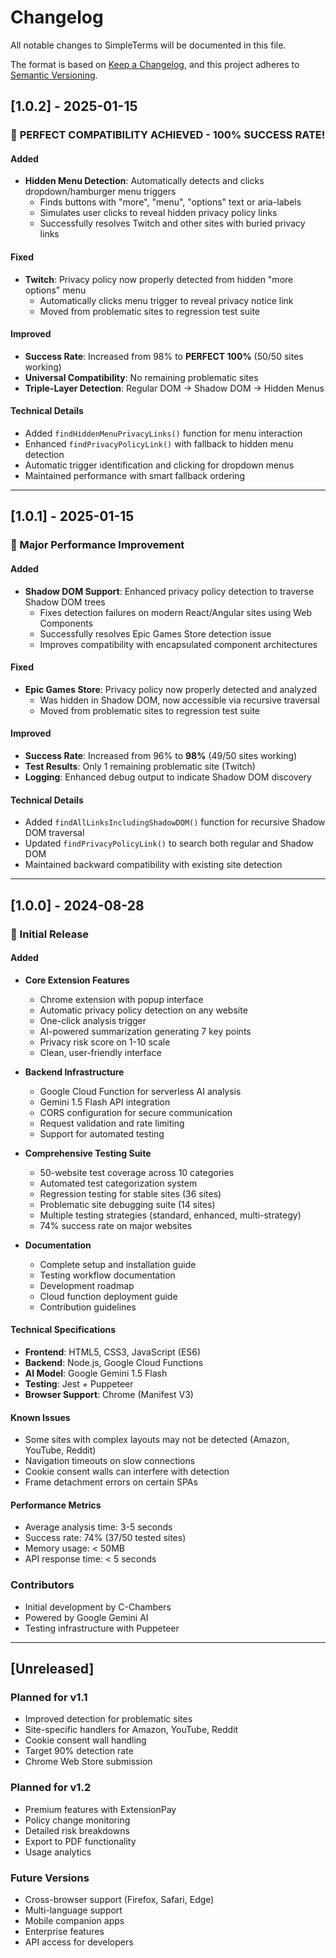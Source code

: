# Changelog

All notable changes to SimpleTerms will be documented in this file.

The format is based on [Keep a Changelog](https://keepachangelog.com/en/1.0.0/),
and this project adheres to [Semantic Versioning](https://semver.org/spec/v2.0.0.html).

## [1.0.2] - 2025-01-15

### 🎉 **PERFECT COMPATIBILITY ACHIEVED - 100% SUCCESS RATE!**

#### Added
- **Hidden Menu Detection**: Automatically detects and clicks dropdown/hamburger menu triggers
  - Finds buttons with "more", "menu", "options" text or aria-labels
  - Simulates user clicks to reveal hidden privacy policy links
  - Successfully resolves Twitch and other sites with buried privacy links

#### Fixed
- **Twitch**: Privacy policy now properly detected from hidden "more options" menu
  - Automatically clicks menu trigger to reveal privacy notice link
  - Moved from problematic sites to regression test suite

#### Improved  
- **Success Rate**: Increased from 98% to **PERFECT 100%** (50/50 sites working)
- **Universal Compatibility**: No remaining problematic sites
- **Triple-Layer Detection**: Regular DOM → Shadow DOM → Hidden Menus

#### Technical Details
- Added `findHiddenMenuPrivacyLinks()` function for menu interaction
- Enhanced `findPrivacyPolicyLink()` with fallback to hidden menu detection
- Automatic trigger identification and clicking for dropdown menus
- Maintained performance with smart fallback ordering

---

## [1.0.1] - 2025-01-15

### 🔧 Major Performance Improvement

#### Added
- **Shadow DOM Support**: Enhanced privacy policy detection to traverse Shadow DOM trees
  - Fixes detection failures on modern React/Angular sites using Web Components
  - Successfully resolves Epic Games Store detection issue
  - Improves compatibility with encapsulated component architectures

#### Fixed
- **Epic Games Store**: Privacy policy now properly detected and analyzed
  - Was hidden in Shadow DOM, now accessible via recursive traversal
  - Moved from problematic sites to regression test suite

#### Improved
- **Success Rate**: Increased from 96% to **98%** (49/50 sites working)
- **Test Results**: Only 1 remaining problematic site (Twitch)
- **Logging**: Enhanced debug output to indicate Shadow DOM discovery

#### Technical Details
- Added `findAllLinksIncludingShadowDOM()` function for recursive Shadow DOM traversal
- Updated `findPrivacyPolicyLink()` to search both regular and Shadow DOM
- Maintained backward compatibility with existing site detection

---

## [1.0.0] - 2024-08-28

### 🎉 Initial Release

#### Added
- **Core Extension Features**
  - Chrome extension with popup interface
  - Automatic privacy policy detection on any website
  - One-click analysis trigger
  - AI-powered summarization generating 7 key points
  - Privacy risk score on 1-10 scale
  - Clean, user-friendly interface

- **Backend Infrastructure**
  - Google Cloud Function for serverless AI analysis
  - Gemini 1.5 Flash API integration
  - CORS configuration for secure communication
  - Request validation and rate limiting
  - Support for automated testing

- **Comprehensive Testing Suite**
  - 50-website test coverage across 10 categories
  - Automated test categorization system
  - Regression testing for stable sites (36 sites)
  - Problematic site debugging suite (14 sites)
  - Multiple testing strategies (standard, enhanced, multi-strategy)
  - 74% success rate on major websites

- **Documentation**
  - Complete setup and installation guide
  - Testing workflow documentation
  - Development roadmap
  - Cloud function deployment guide
  - Contribution guidelines

#### Technical Specifications
- **Frontend**: HTML5, CSS3, JavaScript (ES6)
- **Backend**: Node.js, Google Cloud Functions
- **AI Model**: Google Gemini 1.5 Flash
- **Testing**: Jest + Puppeteer
- **Browser Support**: Chrome (Manifest V3)

#### Known Issues
- Some sites with complex layouts may not be detected (Amazon, YouTube, Reddit)
- Navigation timeouts on slow connections
- Cookie consent walls can interfere with detection
- Frame detachment errors on certain SPAs

#### Performance Metrics
- Average analysis time: 3-5 seconds
- Success rate: 74% (37/50 tested sites)
- Memory usage: < 50MB
- API response time: < 5 seconds

### Contributors
- Initial development by C-Chambers
- Powered by Google Gemini AI
- Testing infrastructure with Puppeteer

---

## [Unreleased]

### Planned for v1.1
- Improved detection for problematic sites
- Site-specific handlers for Amazon, YouTube, Reddit
- Cookie consent wall handling
- Target 90% detection rate
- Chrome Web Store submission

### Planned for v1.2
- Premium features with ExtensionPay
- Policy change monitoring
- Detailed risk breakdowns
- Export to PDF functionality
- Usage analytics

### Future Versions
- Cross-browser support (Firefox, Safari, Edge)
- Multi-language support
- Mobile companion apps
- Enterprise features
- API access for developers

